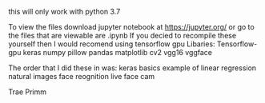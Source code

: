 this will only work with python 3.7

To view the files download jupyter notebook at https://jupyter.org/
or go to 
the files that are viewable are .ipynb
If you decied to recompile these yourself then I would recomend using tensorflow gpu
Libaries:   Tensorflow-gpu
            keras
            numpy
            pillow
            pandas
            matplotlib
            cv2
            vgg16
            vggface

The order that I did these in was: 
                                    keras basics
                                    example of linear regression
                                    natural images
                                    face reognition
                                    live face cam

Trae Primm
